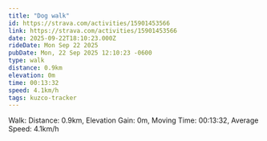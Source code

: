 ```yaml
---
title: "Dog walk"
id: https://strava.com/activities/15901453566
link: https://strava.com/activities/15901453566
date: 2025-09-22T18:10:23.000Z
rideDate: Mon Sep 22 2025
pubDate: Mon, 22 Sep 2025 12:10:23 -0600
type: walk
distance: 0.9km
elevation: 0m
time: 00:13:32
speed: 4.1km/h
tags: kuzco-tracker
---
```

Walk: Distance: 0.9km, Elevation Gain: 0m, Moving Time: 00:13:32, Average Speed: 4.1km/h